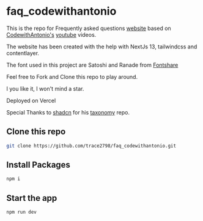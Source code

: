 # faq_codewithantonio

This is the repo for Frequently asked questions [website](https://faq-codewithantonio.vercel.app/) based on [CodewithAntonio's](https://github.com/AntonioErdeljac) [youtube](https://www.youtube.com/@codewithantonio) videos.

The website has been created with the help with NextJs 13, tailwindcss and contentlayer.

The font used in this project are Satoshi and Ranade from [Fontshare](https://www.fontshare.com/)

Feel free to Fork and Clone this repo to play around. 

I you like it, I won't mind a star.

Deployed on Vercel

Special Thanks to [shadcn](https://github.com/shadcn) for his [taxonomy](https://github.com/shadcn/taxonomy) repo.

## Clone this repo

```bash
git clone https://github.com/trace2798/faq_codewithantonio.git
```

## Install Packages

```bash
npm i
```

## Start the app
```bash
npm run dev
```
